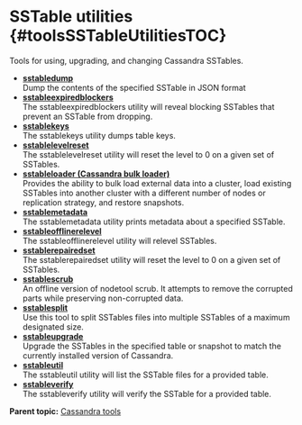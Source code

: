 # SSTable utilities {#toolsSSTableUtilitiesTOC}

Tools for using, upgrading, and changing Cassandra SSTables.

-   **[sstabledump](../../cassandra/tools/ToolsSSTabledump.md)**  
Dump the contents of the specified SSTable in JSON format
-   **[sstableexpiredblockers](../../cassandra/tools/toolsSStabExpiredBlockers.md)**  
The sstableexpiredblockers utility will reveal blocking SSTables that prevent an SSTable from dropping.
-   **[sstablekeys](../../cassandra/tools/toolsSStabkeys.md)**  
The sstablekeys utility dumps table keys.
-   **[sstablelevelreset](../../cassandra/tools/toolsSStabLevelReset.md)**  
The sstablelevelreset utility will reset the level to 0 on a given set of SSTables.
-   **[sstableloader \(Cassandra bulk loader\)](../../cassandra/tools/toolsBulkloader.md)**  
Provides the ability to bulk load external data into a cluster, load existing SSTables into another cluster with a different number of nodes or replication strategy, and restore snapshots.
-   **[sstablemetadata](../../cassandra/tools/toolsSSTableMetadata.md)**  
 The sstablemetadata utility prints metadata about a specified SSTable.
-   **[sstableofflinerelevel](../../cassandra/tools/toolsSStabOfflineRelevel.md)**  
The sstableofflinerelevel utility will relevel SSTables.
-   **[sstablerepairedset](../../cassandra/tools/toolsSStabRepairedSet.md)**  
The sstablerepairedset utility will reset the level to 0 on a given set of SSTables.
-   **[sstablescrub](../../cassandra/tools/toolsSSTableScrub.md)**  
An offline version of nodetool scrub. It attempts to remove the corrupted parts while preserving non-corrupted data.
-   **[sstablesplit](../../cassandra/tools/toolsSSTableSplit.md)**  
Use this tool to split SSTables files into multiple SSTables of a maximum designated size.
-   **[sstableupgrade](../../cassandra/tools/ToolsSSTableupgrade.md)**  
Upgrade the SSTables in the specified table or snapshot to match the currently installed version of Cassandra.
-   **[sstableutil](../../cassandra/tools/toolsSStabUtil.md)**  
The sstableutil utility will list the SSTable files for a provided table.
-   **[sstableverify](../../cassandra/tools/toolsSStabVerify.md)**  
The sstableverify utility will verify the SSTable for a provided table.

**Parent topic:** [Cassandra tools](../../cassandra/tools/toolsTOC.md)

